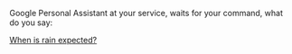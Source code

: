 Google Personal Assistant at your service, waits for your command, what do you say:

[When is rain expected?](http://www.droid-life.com/2016/01/21/this-is-the-new-google-weather-and-its-awesome/)
